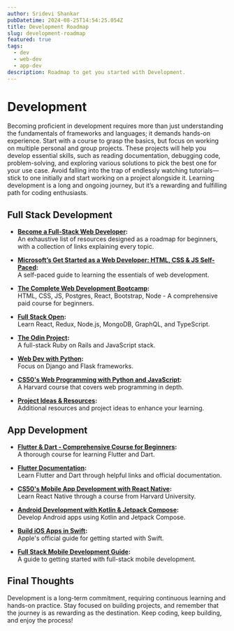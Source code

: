 ```yaml
---
author: Sridevi Shankar
pubDatetime: 2024-08-25T14:54:25.054Z
title: Development Roadmap
slug: development-roadmap
featured: true
tags:
  - dev
  - web-dev
  - app-dev
description: Roadmap to get you started with Development.
---
```


# Development

Becoming proficient in development requires more than just understanding the fundamentals of frameworks and languages; it demands hands-on experience. Start with a course to grasp the basics, but focus on working on multiple personal and group projects. These projects will help you develop essential skills, such as reading documentation, debugging code, problem-solving, and exploring various solutions to pick the best one for your use case. Avoid falling into the trap of endlessly watching tutorials—stick to one initially and start working on a project alongside it. Learning development is a long and ongoing journey, but it’s a rewarding and fulfilling path for coding enthusiasts.

## Full Stack Development

- **[Become a Full-Stack Web Developer](https://github.com/bmorelli25/Become-A-Full-Stack-Web-Developer):**  
  An exhaustive list of resources designed as a roadmap for beginners, with a collection of links explaining every topic.

- **[Microsoft’s Get Started as a Web Developer: HTML, CSS & JS Self-Paced](https://github.com/microsoft/Web-Dev-For-Beginners):**  
  A self-paced guide to learning the essentials of web development.

- **[The Complete Web Development Bootcamp](https://www.udemy.com/course/the-complete-web-development-bootcamp/):**  
  HTML, CSS, JS, Postgres, React, Bootstrap, Node - A comprehensive paid course for beginners.

- **[Full Stack Open](https://fullstackopen.com/en/):**  
  Learn React, Redux, Node.js, MongoDB, GraphQL, and TypeScript.

- **[The Odin Project](https://www.theodinproject.com/paths):**  
  A full-stack Ruby on Rails and JavaScript stack.

- **[Web Dev with Python](https://realpython.com/learning-paths/become-python-web-developer/):**  
  Focus on Django and Flask frameworks.

- **[CS50's Web Programming with Python and JavaScript](https://pll.harvard.edu/course/cs50s-web-programming-python-and-javascript):**  
  A Harvard course that covers web programming in depth.

- **[Project Ideas & Resources](https://pll.harvard.edu/course/cs50s-web-programming-python-and-javascript):**  
  Additional resources and project ideas to enhance your learning.

## App Development

- **[Flutter & Dart - Comprehensive Course for Beginners](https://www.udemy.com/course/flutter-bootcamp-with-dart/):**  
  A thorough course for learning Flutter and Dart.

- **[Flutter Documentation](https://flutter.dev/learn):**  
  Learn Flutter and Dart through helpful links and official documentation.

- **[CS50's Mobile App Development with React Native](https://www.edx.org/learn/react-native/harvard-university-cs50-s-mobile-app-development-with-react-native?index=product&objectID=course-98955fca-5874-45a9-b2d5-278e6694c6ed&webview=false&campaign=CS50%27s+Mobile+App+Development+with+React+Native&source=edX&product_category=course&placement_url=https%3A%2F%2Fwww.edx.org%2Flearn%2Fweb-development):**  
  Learn React Native through a course from Harvard University.

- **[Android Development with Kotlin & Jetpack Compose](https://developer.android.com/courses/android-basics-compose/course):**  
  Develop Android apps using Kotlin and Jetpack Compose.

- **[Build iOS Apps in Swift](https://developer.apple.com/learn/):**  
  Apple's official guide for getting started with Swift.

- **[Full Stack Mobile Development Guide](https://developer.ibm.com/articles/getting-started-with-full-stack-mobile-development/):**  
  A guide to getting started with full-stack mobile development.

## Final Thoughts

Development is a long-term commitment, requiring continuous learning and hands-on practice. Stay focused on building projects, and remember that the journey is as rewarding as the destination. Keep coding, keep building, and enjoy the process!
